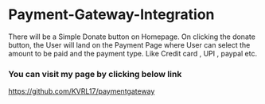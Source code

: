 # Payment-Gateway-Integration

There will be a Simple Donate button on Homepage.
On clicking the donate button, the User will land on the Payment Page where User can select the amount to be paid and the payment type. Like Credit card , UPI , paypal etc.

### You can visit my page by clicking below link

https://github.com/KVRL17/paymentgateway
